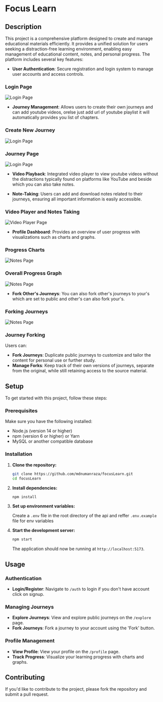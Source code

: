 # Focus Learn

## Description

This project is a comprehensive platform designed to create and  manage educational materials efficiently. It provides a unified solution for users seeking a distraction-free learning environment, enabling easy management of educational content, notes, and personal progress. The platform includes several key features:

- **User Authentication**: Secure registration and login system to manage user accounts and access controls.

### Login Page
![Login Page](screenshots/login.png)

- **Journey Management**: Allows users to create their own journeys and can add youtube videos, orelse just add url of youtube playlist it will automatically provides you list of chapters.
### Create New Journey
![Login Page](screenshots/addjourney.png)

### Journey Page
![Login Page](screenshots/journey.png)



- **Video Playback**: Integrated video player to view youtube videos without the distractions typically found on platforms like YouTube and beside which you can also take notes.

- **Note-Taking**: Users can add and download notes related to their journeys, ensuring all important information is easily accessible.
### Video Player and Notes Taking
![Video Player Page](screenshots/videoplayer.png)




- **Profile Dashboard**: Provides an overview of user progress with visualizations such as charts and graphs.

### Progress Charts
![Notes Page](screenshots/progress1.png)

### Overall Progress Graph
![Notes Page](screenshots/progress2.png)

- **Fork Other's Journeys**: You can also fork other's journeys to your's which are set to public and other's can also fork your's.


### Forking Journeys
![Notes Page](screenshots/explore.png)




### Journey Forking

Users can:

- **Fork Journeys**: Duplicate public journeys to customize and tailor the content for personal use or further study.
- **Manage Forks**: Keep track of their own versions of journeys, separate from the original, while still retaining access to the source material.

## Setup

To get started with this project, follow these steps:

### Prerequisites

Make sure you have the following installed:

- Node.js (version 14 or higher)
- npm (version 6 or higher) or Yarn
- MySQL or another compatible database

### Installation

1. **Clone the repository:**

    ```bash
    git clone https://github.com/mdnumanraza/focusLearn.git
    cd focusLearn
    ```

2. **Install dependencies:**

    ```bash
    npm install
    ```

3. **Set up environment variables:**

    Create a `.env` file in the root directory of the api and reffer `.env.example` file for env variables

4. **Start the development server:**

    ```bash
    npm start
    ```

    The application should now be running at `http://localhost:5173`.

## Usage

### Authentication

- **Login/Register**: Navigate to `/auth` to login if you don't have account click on signup.

### Managing Journeys

- **Explore Journeys**: View and explore public journeys on the `/explore` page.
- **Fork Journeys**: Fork a journey to your account using the 'Fork' button.


### Profile Management

- **View Profile**: View your profile on the `/profile` page.
- **Track Progress**: Visualize your learning progress with charts and graphs.

## Contributing

If you'd like to contribute to the project, please fork the repository and submit a pull request.


